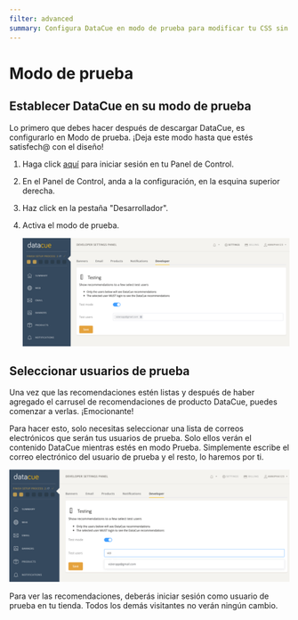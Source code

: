 ```yaml
---
filter: advanced
summary: Configura DataCue en modo de prueba para modificar tu CSS sin afectar a los visitantes de tu sitio
---
```


# Modo de prueba

## Establecer DataCue en su modo de prueba

Lo primero que debes hacer después de descargar DataCue, es configurarlo en Modo de prueba. ¡Deja este modo hasta que estés satisfech@ con el diseño!

1. Haga click [aquí](https://app.datacue.co) para iniciar sesión en tu Panel de Control.

2. En el Panel de Control, anda a la configuración, en la esquina superior derecha.

3. Haz click en la pestaña "Desarrollador".

4. Activa el modo de prueba.

    ![Test mode](./images/test-mode.png)

## Seleccionar usuarios de prueba

Una vez que las recomendaciones estén listas y después de haber agregado el carrusel de recomendaciones de producto DataCue, puedes comenzar a verlas. ¡Emocionante!

Para hacer esto, solo necesitas seleccionar una lista de correos electrónicos que serán tus usuarios de prueba. Solo ellos verán el contenido DataCue mientras estés en modo Prueba. Simplemente escribe el correo electrónico del usuario de prueba y el resto, lo haremos por ti.

![Test mode](./images/test-users.png)

Para ver las recomendaciones, deberás iniciar sesión como usuario de prueba en tu tienda. Todos los demás visitantes no verán ningún cambio.

